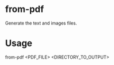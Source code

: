 # from-pdf

Generate the text and images files.

# Usage

from-pdf <PDF_FILE> <DIRECTORY_TO_OUTPUT>

